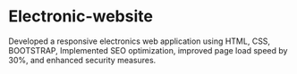 # Electronic-website
Developed a responsive electronics web application using HTML, CSS, BOOTSTRAP, Implemented SEO  optimization, improved page load speed by 30%, and enhanced security measures. 
